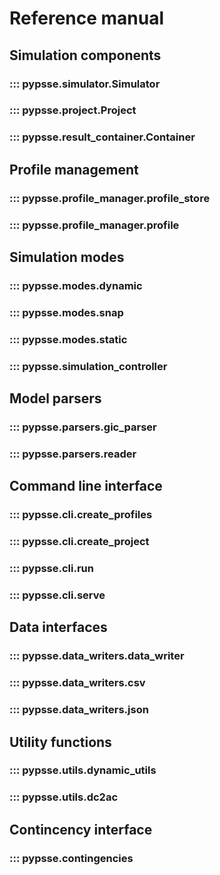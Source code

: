 # Reference manual


## Simulation components

### ::: pypsse.simulator.Simulator

### ::: pypsse.project.Project

### ::: pypsse.result_container.Container



## Profile management

### ::: pypsse.profile_manager.profile_store

### ::: pypsse.profile_manager.profile



## Simulation modes

### ::: pypsse.modes.dynamic

### ::: pypsse.modes.snap

### ::: pypsse.modes.static

### ::: pypsse.simulation_controller



## Model parsers

### ::: pypsse.parsers.gic_parser

### ::: pypsse.parsers.reader



## Command line interface

### ::: pypsse.cli.create_profiles

### ::: pypsse.cli.create_project

### ::: pypsse.cli.run

### ::: pypsse.cli.serve


## Data interfaces

### ::: pypsse.data_writers.data_writer

### ::: pypsse.data_writers.csv

### ::: pypsse.data_writers.json


## Utility functions

### ::: pypsse.utils.dynamic_utils

### ::: pypsse.utils.dc2ac


## Contincency interface

### ::: pypsse.contingencies